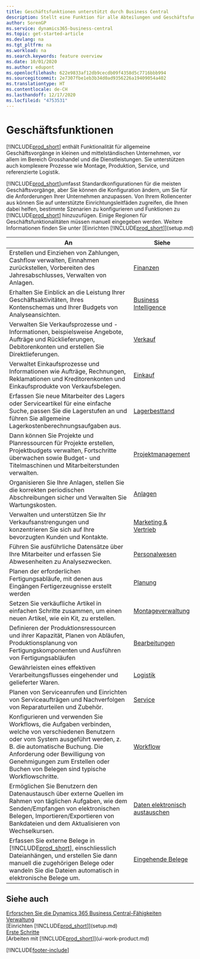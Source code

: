 ```yaml
---
title: Geschäftsfunktionen unterstützt durch Business Central
description: Stellt eine Funktion für alle Abteilungen und Geschäftsfunktionen bereit, die durch Anwendungsbereichen wie z. B. Finanzen, Lager und Projektmanagement unterstützt werden.
author: SorenGP
ms.service: dynamics365-business-central
ms.topic: get-started-article
ms.devlang: na
ms.tgt_pltfrm: na
ms.workload: na
ms.search.keywords: feature overview
ms.date: 10/01/2020
ms.author: edupont
ms.openlocfilehash: 622e9833af12db9cecdb09f4358d5c7716bbb994
ms.sourcegitcommit: 2e7307fbe1eb3b34d0ad9356226a19409054a402
ms.translationtype: HT
ms.contentlocale: de-CH
ms.lasthandoff: 12/17/2020
ms.locfileid: "4753531"
---
```

# <a name="business-functionality"></a>Geschäftsfunktionen
[!INCLUDE[prod_short](includes/prod_short.md)] enthält Funktionalität für allgemeine Geschäftsvorgänge in kleinen und mittelständischen Unternehmen, vor allem im Bereich Grosshandel und die Dienstleistungen. Sie unterstützen auch komplexere Prozesse wie Montage, Produktion, Service, und referenzierte Logistik.

[!INCLUDE[prod_short](includes/prod_short.md)]umfasst Standardkonfigurationen für die meisten Geschäftsvorgänge, aber Sie können die Konfiguration ändern, um Sie für die Anforderungen Ihrer Unternehmen anzupassen. Von Ihrem Rollencenter aus können Sie auf unterstützte Einrichtungsleitfäden zugreifen, die Ihnen dabei helfen, bestimmte Szenarien zu konfigurieren und Funktionen zu [!INCLUDE[prod_short](includes/prod_short.md)] hinzuzufügen. Einige Regionen für Geschäftsfunktionalitäten müssen manuell eingegeben werden. Weitere Informationen finden Sie unter [Einrichten [!INCLUDE[prod_short](includes/prod_short.md)]](setup.md)

| An | Siehe |
| --- | --- |
|Erstellen und Einziehen von Zahlungen, Cashflow verwalten, Einnahmen zurückstellen, Vorbereiten des Jahresabschlusses, Verwalten von Anlagen.|[Finanzen](finance.md)|
|Erhalten Sie Einblick an die Leistung Ihrer Geschäftsaktivitäten, Ihres Kontenschemas und Ihrer Budgets von Analyseansichten.|[Business Intelligence](bi.md)|
|Verwalten Sie Verkaufsprozesse und -Informationen, beispielsweise Angebote, Aufträge und Rücklieferungen, Debitorenkonten und erstellen Sie Direktlieferungen.|[Verkauf](sales-manage-sales.md)|
|Verwaltet Einkaufsprozesse und Informationen wie Aufträge, Rechnungen, Reklamationen und Kreditorenkonten und Einkaufsprodukte von Verkaufsbelegen. |[Einkauf](purchasing-manage-purchasing.md)|
|Erfassen Sie neue Mitarbeiter des Lagers oder Serviceartikel für eine einfache Suche, passen Sie die Lagerstufen an und führen Sie allgemeine Lagerkostenberechnungsaufgaben aus.|[Lagerbesttand](inventory-manage-inventory.md)|
|Dann können Sie Projekte und Planressourcen für Projekte erstellen, Projektbudgets verwalten, Fortschritte überwachen sowie Budget- und Titelmaschinen und Mitarbeiterstunden verwalten.|[Projektmanagement](projects-manage-projects.md)|
|Organisieren Sie Ihre Anlagen, stellen Sie die korrekten periodischen Abschreibungen sicher und Verwalten Sie Wartungskosten.|[Anlagen](fa-manage.md)|
|Verwalten und unterstützen Sie Ihr Verkaufsanstrengungen und konzentrieren Sie sich auf Ihre bevorzugten Kunden und Kontakte.|[Marketing & Vertrieb](marketing-relationship-management.md)|
|Führen Sie ausführliche Datensätze über Ihre Mitarbeiter und erfassen Sie Abwesenheiten zu Analysezwecken. |[Personalwesen](hr-manage-human-resources.md)|
|Planen der erforderlichen Fertigungsabläufe, mit denen aus Eingängen Fertigerzeugnisse erstellt werden|[Planung](production-planning.md)|
|Setzen Sie verkäufliche Artikel in einfachen Schritte zusammen, um einen neuen Artikel, wie ein Kit, zu erstellen.|[Montageverwaltung](assembly-assemble-items.md)|
|Definieren der Produktionsressourcen und ihrer Kapazität, Planen von Abläufen, Produktionsplanung von Fertigungskomponenten und Ausführen von Fertigungsabläufen|[Bearbeitungen](production-manage-manufacturing.md)|
|Gewährleisten eines effektiven Verarbeitungsflusses eingehender und gelieferter Waren.|[Logistik](warehouse-manage-warehouse.md)|
|Planen von Serviceanrufen und Einrichten von Serviceaufträgen und Nachverfolgen von Reparaturteilen und Zubehör.|[Service](service-service.md)|
|Konfigurieren und verwenden Sie Workflows, die Aufgaben verbinden, welche von verschiedenen Benutzern oder vom System ausgeführt werden, z. B. die automatische Buchung. Die Anforderung oder Bewilligung von Genehmigungen zum Erstellen oder Buchen von Belegen sind typische Workflowschritte.|[Workflow](across-workflow.md)|
|Ermöglichen Sie Benutzern den Datenaustausch über externe Quellen im Rahmen von täglichen Aufgaben, wie dem Senden/Empfangen von elektronischen Belegen, Importieren/Exportieren von Bankdateien und dem Aktualisieren von Wechselkursen.|[Daten elektronisch austauschen](across-data-exchange.md)|
|Erfassen Sie externe Belege in [!INCLUDE[prod_short](includes/prod_short.md)], einschliesslich Dateianhängen, und erstellen Sie dann manuell die zugehörigen Belege oder wandeln Sie die Dateien automatisch in elektronische Belege um.|[Eingehende Belege](across-income-documents.md)|

## <a name="see-also"></a>Siehe auch

[Erforschen Sie die Dynamics 365 Business Central-Fähigkeiten](https://dynamics.microsoft.com/business-central/capabilities/)  
[Verwaltung](admin-setup-and-administration.md)  
[Einrichten [!INCLUDE[prod_short](includes/prod_short.md)]](setup.md)  
[Erste Schritte](product-get-started.md)  
[Arbeiten mit [!INCLUDE[prod_short](includes/prod_short.md)]](ui-work-product.md)  


[!INCLUDE[footer-include](includes/footer-banner.md)]